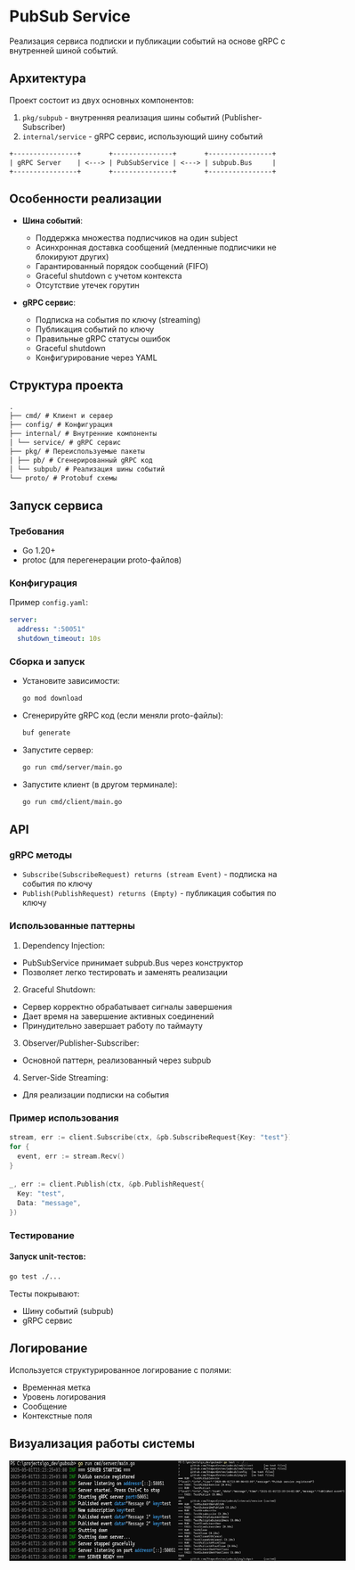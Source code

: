 # PubSub Service

Реализация сервиса подписки и публикации событий на основе gRPC с внутренней шиной событий.

## Архитектура

Проект состоит из двух основных компонентов:
1. `pkg/subpub` - внутренняя реализация шины событий (Publisher-Subscriber)
2. `internal/service` - gRPC сервис, использующий шину событий
  ```
  +----------------+       +---------------+       +----------------+
| gRPC Server    | <---> | PubSubService | <---> | subpub.Bus     |
+----------------+       +---------------+       +----------------+
  ```

## Особенности реализации

- **Шина событий**:
  - Поддержка множества подписчиков на один subject
  - Асинхронная доставка сообщений (медленные подписчики не блокируют других)
  - Гарантированный порядок сообщений (FIFO)
  - Graceful shutdown с учетом контекста
  - Отсутствие утечек горутин

- **gRPC сервис**:
  - Подписка на события по ключу (streaming)
  - Публикация событий по ключу
  - Правильные gRPC статусы ошибок
  - Graceful shutdown
  - Конфигурирование через YAML

## Структура проекта

```plaintext
.
├── cmd/ # Клиент и сервер
├── config/ # Конфигурация
├── internal/ # Внутренние компоненты
│ └── service/ # gRPC сервис
├── pkg/ # Переиспользуемые пакеты
│ ├── pb/ # Сгенерированный gRPC код
│ └── subpub/ # Реализация шины событий
└── proto/ # Protobuf схемы
```
## Запуск сервиса

### Требования

- Go 1.20+
- protoc (для перегенерации proto-файлов)

### Конфигурация

Пример `config.yaml`:
```yaml
server:
  address: ":50051"
  shutdown_timeout: 10s
```

### Сборка и запуск

- Установите зависимости:
  ```bash
  go mod download
  ```
- Сгенерируйте gRPC код (если меняли proto-файлы):
  ```bash
  buf generate
  ```
- Запустите сервер:
  ```bash
  go run cmd/server/main.go
  ```
- Запустите клиент (в другом терминале):
  ```bash
  go run cmd/client/main.go
  ```

## API
### gRPC методы
  - `Subscribe(SubscribeRequest) returns (stream Event)` - подписка на события по ключу
  - `Publish(PublishRequest) returns (Empty)` - публикация события по ключу
### Использованные паттерны
  1. Dependency Injection:
  - PubSubService принимает subpub.Bus через конструктор
  - Позволяет легко тестировать и заменять реализации
  2. Graceful Shutdown:
  - Сервер корректно обрабатывает сигналы завершения
  - Дает время на завершение активных соединений
  - Принудительно завершает работу по таймауту
  3. Observer/Publisher-Subscriber:
  - Основной паттерн, реализованный через subpub
  4. Server-Side Streaming:
  - Для реализации подписки на события

### Пример использования
  ```go
stream, err := client.Subscribe(ctx, &pb.SubscribeRequest{Key: "test"})
for {
    event, err := stream.Recv()
}

_, err := client.Publish(ctx, &pb.PublishRequest{
    Key: "test",
    Data: "message",
})
  ```
### Тестирование
#### Запуск unit-тестов:
  ```bash
  go test ./...
  ```
Тесты покрывают:
- Шину событий (subpub)
- gRPC сервис

## Логирование
Используется структурированное логирование с полями:
- Временная метка
- Уровень логирования
- Сообщение
- Контекстные поля

## Визуализация работы системы

<div style="display: flex; justify-content: space-between;"> 
  <img src="pictures/image.png" alt="Работа сервера" width="60%"> 
  <img src="pictures/image1.png" alt="Тесты" width="60%"> 
</div>


